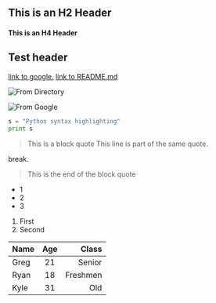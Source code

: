 ## This is an H2 Header
#### This is an H4 Header
## Test header

[link to google.](https://www.google.com)
[link to README.md](https://github.com/emajinbrown1/Github-Project/blob/master/README.md)

![From Directory](http://images4.alphacoders.com/702/70278.jpg)

![From Google](https://previews.123rf.com/images/anwarsikumbang/anwarsikumbang1606/anwarsikumbang160600022/57572863-cartoon-comic-book-template-theme-vector-art-illustration.jpg)

```python
s = "Python syntax highlighting"
print s
```
> This is a block quote
> This line is part of the same quote.

break.

> This is the end of the block quote

+ 1
+ 2
+ 3

1. First
2. Second

| Name    | Age          | Class  |
| ------------- |:-------------:| -----:|
|  Greg| 21 | Senior
| Ryan| 18  | Freshmen |
|  Kyle     |  31     |  Old  |
